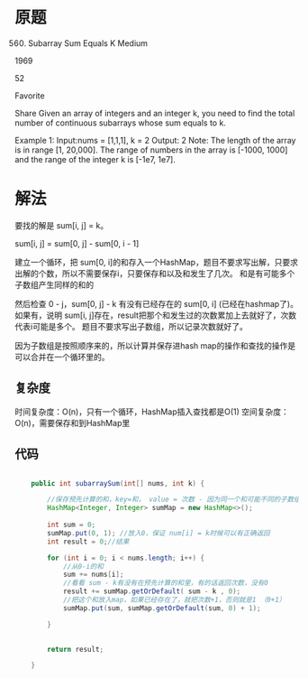 # 原题

560. Subarray Sum Equals K
Medium

1969

52

Favorite

Share
Given an array of integers and an integer k, you need to find the total number of continuous subarrays whose sum equals to k.

Example 1:
Input:nums = [1,1,1], k = 2
Output: 2
Note:
The length of the array is in range [1, 20,000].
The range of numbers in the array is [-1000, 1000] and the range of the integer k is [-1e7, 1e7].

# 解法

要找的解是 sum[i, j] = k。

sum[i, j] = sum[0, j] - sum[0, i - 1]

建立一个循环，把 sum[0, i]的和存入一个HashMap，题目不要求写出解，只要求出解的个数，所以不需要保存i，只要保存和以及和发生了几次。
和是有可能多个子数组产生同样的和的

然后检查 0 - j，sum[0, j] - k 有没有已经存在的 sum[0, i] (已经在hashmap了)。如果有，说明 sum[i, j]存在，result把那个和发生过的次数累加上去就好了，次数代表i可能是多个。
题目不要求写出子数组，所以记录次数就好了。

因为子数组是按照顺序来的，所以计算并保存进hash map的操作和查找的操作是可以合并在一个循环里的。

## 复杂度
时间复杂度：O(n)，只有一个循环，HashMap插入查找都是O(1)
空间复杂度：O(n)，需要保存和到HashMap里

## 代码
```Java

    public int subarraySum(int[] nums, int k) {

        //保存预先计算的和，key=和， value = 次数 - 因为同一个和可能不同的子数组
        HashMap<Integer, Integer> sumMap = new HashMap<>();
        
        int sum = 0;
        sumMap.put(0, 1); //放入0，保证 num[i] = k时候可以有正确返回
        int result = 0;//结果

        for (int i = 0; i < nums.length; i++) {
            //从0-i的和
            sum += nums[i];
            //看看 sum - k有没有在预先计算的和里，有的话返回次数，没有0
            result += sumMap.getOrDefault( sum - k , 0);
            //把这个和放入map，如果已经存在了，就把次数+1，否则就是1 （0+1）
            sumMap.put(sum, sumMap.getOrDefault(sum, 0) + 1);

        }
        

        return result;

    }
```


